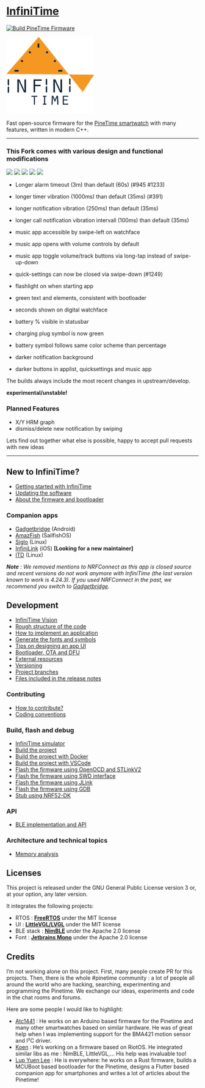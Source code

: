 # [InfiniTime](https://github.com/InfiniTimeOrg/InfiniTime)

[![Build PineTime Firmware](https://github.com/InfiniTimeOrg/InfiniTime/workflows/Build%20PineTime%20Firmware/badge.svg?branch=master)](https://github.com/InfiniTimeOrg/InfiniTime/actions)

![InfiniTime logo](doc/logo/infinitime-logo-small.jpg "InfiniTime Logo")


Fast open-source firmware for the [PineTime smartwatch](https://www.pine64.org/pinetime/) with many features, written in modern C++.

-----

### This Fork comes with various design and functional modifications  ###


<p float="left">
	<img src="https://user-images.githubusercontent.com/54219098/184215790-faa65165-49b2-4cf9-bbf2-74258f948ea9.png" width="250" />
	<img src="https://user-images.githubusercontent.com/54219098/184216721-d985b088-556a-4fa6-b83b-39a8d39971fb.png" width="250" />
	<img src="https://user-images.githubusercontent.com/54219098/182631252-78a7a2e8-2e81-4b8a-8023-9e99a3bd1534.png" width="250" />
	<img src="https://user-images.githubusercontent.com/54219098/182631362-7685901b-c475-4920-9a2e-4ba873bfdcf8.png" width="250" />
 <img src="https://user-images.githubusercontent.com/54219098/184218780-0264b8b1-f674-49f9-b3e9-378813fecc26.png" width="250" />
</p>


- Longer alarm timeout (3m) than default (60s) (#945 #1233)
- longer timer vibration (1000ms) than default (35ms) (#391)
- longer notification vibration (250ms) than default (35ms)
- longer call notification vibration intervall (100ms) than default (35ms)
- music app accessible by swipe-left on watchface
- music app opens with volume controls by default
- music app toggle volume/track buttons via long-tap instead of swipe-up-down 
- quick-settings can now be closed via swipe-down (#1249)
- flashlight on when starting app

- green text and elements, consistent with bootloader
- seconds shown on digital watchface
- battery % visible in statusbar
- charging plug symbol is now green
- battery symbol follows same color scheme than percentage
- darker notification background
- darker buttons in applist, quicksettings and music app

The builds always include the most recent changes in upstream/develop.

**experimental/unstable!**


### Planned Features ###

- X/Y HRM graph
- dismiss/delete new notification by swiping


Lets find out together what else is possible, happy to accept pull requests with new ideas


-----

## New to InfiniTime?

- [Getting started with InfiniTime](doc/gettingStarted/gettingStarted-1.0.md)
- [Updating the software](doc/gettingStarted/updating-software.md)
- [About the firmware and bootloader](doc/gettingStarted/about-software.md)

### Companion apps

- [Gadgetbridge](https://gadgetbridge.org/) (Android)
- [AmazFish](https://openrepos.net/content/piggz/amazfish/) (SailfishOS)
- [Siglo](https://github.com/alexr4535/siglo) (Linux)
- [InfiniLink](https://github.com/InfiniTimeOrg/InfiniLink) (iOS) **[Looking for a new maintainer]**
- [ITD](https://gitea.arsenm.dev/Arsen6331/itd) (Linux)

***Note** : We removed mentions to NRFConnect as this app is closed source and recent versions do not work anymore with InfiniTime (the last version known to work is 4.24.3). If you used NRFConnect in the past, we recommend you switch to [Gadgetbridge](https://gadgetbridge.org/).*

## Development

- [InfiniTime Vision](doc/InfiniTimeVision.md)
- [Rough structure of the code](doc/code/Intro.md)
- [How to implement an application](doc/code/Apps.md)
- [Generate the fonts and symbols](src/displayapp/fonts/README.md)
- [Tips on designing an app UI](doc/ui_guidelines.md)
- [Bootloader, OTA and DFU](bootloader/README.md)
- [External resources](doc/ExternalResources.md)
- [Versioning](doc/versioning.md)
- [Project branches](doc/branches.md)
- [Files included in the release notes](doc/filesInReleaseNotes.md)

### Contributing

- [How to contribute?](doc/contribute.md)
- [Coding conventions](doc/coding-convention.md)

### Build, flash and debug

- [InfiniTime simulator](https://github.com/InfiniTimeOrg/InfiniSim)
- [Build the project](doc/buildAndProgram.md)
- [Build the project with Docker](doc/buildWithDocker.md)
- [Build the project with VSCode](doc/buildWithVScode.md)
- [Flash the firmware using OpenOCD and STLinkV2](doc/openOCD.md)
- [Flash the firmware using SWD interface](doc/SWD.md)
- [Flash the firmware using JLink](doc/jlink.md)
- [Flash the firmware using GDB](doc/gdb.md)
- [Stub using NRF52-DK](doc/PinetimeStubWithNrf52DK.md)

### API

- [BLE implementation and API](doc/ble.md)

### Architecture and technical topics

- [Memory analysis](doc/MemoryAnalysis.md)

## Licenses

This project is released under the GNU General Public License version 3 or, at your option, any later version.

It integrates the following projects:

- RTOS : **[FreeRTOS](https://freertos.org)** under the MIT license
- UI : **[LittleVGL/LVGL](https://lvgl.io/)** under the MIT license
- BLE stack : **[NimBLE](https://github.com/apache/mynewt-nimble)** under the Apache 2.0 license
- Font : **[Jetbrains Mono](https://www.jetbrains.com/fr-fr/lp/mono/)** under the Apache 2.0 license

## Credits

I’m not working alone on this project. First, many people create PR for this projects. Then, there is the whole #pinetime community : a lot of people all around the world who are hacking, searching, experimenting and programming the Pinetime. We exchange our ideas, experiments and code in the chat rooms and forums.

Here are some people I would like to highlight:

- [Atc1441](https://github.com/atc1441/) : He works on an Arduino based firmware for the Pinetime and many other smartwatches based on similar hardware. He was of great help when I was implementing support for the BMA421 motion sensor and I²C driver.
- [Koen](https://github.com/bosmoment) : He’s working on a firmware based on RiotOS. He integrated similar libs as me : NimBLE, LittleVGL,… His help was invaluable too!
- [Lup Yuen Lee](https://github.com/lupyuen) : He is everywhere: he works on a Rust firmware, builds a MCUBoot based bootloader for the Pinetime, designs a Flutter based companion app for smartphones and writes a lot of articles about the Pinetime!
